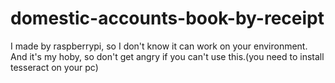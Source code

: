 # domestic-accounts-book-by-receipt
I made by raspberrypi, so I don't know it can work on your environment.  And it's my hoby, so don't get angry if you can't use this.(you need to install tesseract on your pc)
